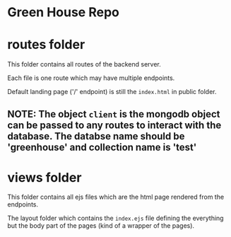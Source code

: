 # Green House Repo

# routes folder
This folder contains all routes of the backend server.

Each file is one route which may have multiple endpoints.

Default landing page ('/' endpoint) is still the `index.html` in public folder.

## NOTE: The object `client` is the mongodb object can be passed to any routes to interact with the database. The databse name should be 'greenhouse' and collection name is 'test'

# views folder
This folder contains all ejs files which are the html page rendered from the endpoints.

The layout folder which contains the `index.ejs` file defining the everything but the body part of the pages (kind of a wrapper of the pages).